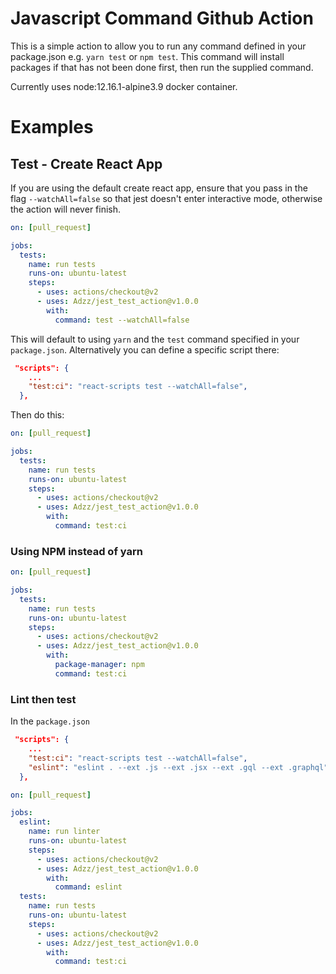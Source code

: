 # Javascript Command Github Action

This is a simple action to allow you to run any command defined in your package.json e.g. `yarn test` or `npm test`. This command will install packages if that has not been done first, then run the supplied command.

Currently uses node:12.16.1-alpine3.9 docker container.

# Examples

## Test - Create React App

If you are using the default create react app, ensure that you pass in the flag `--watchAll=false` so that jest doesn't enter interactive mode, otherwise the action will never finish.

```yaml
on: [pull_request]

jobs:
  tests:
    name: run tests
    runs-on: ubuntu-latest
    steps:
      - uses: actions/checkout@v2
      - uses: Adzz/jest_test_action@v1.0.0
        with:
          command: test --watchAll=false
```

This will default to using `yarn` and the `test` command specified in your `package.json`. Alternatively you can define a specific script there:

```json
 "scripts": {
    ...
    "test:ci": "react-scripts test --watchAll=false",
  },
```

Then do this:

```yaml
on: [pull_request]

jobs:
  tests:
    name: run tests
    runs-on: ubuntu-latest
    steps:
      - uses: actions/checkout@v2
      - uses: Adzz/jest_test_action@v1.0.0
        with:
          command: test:ci
```

### Using NPM instead of yarn

```yaml
on: [pull_request]

jobs:
  tests:
    name: run tests
    runs-on: ubuntu-latest
    steps:
      - uses: actions/checkout@v2
      - uses: Adzz/jest_test_action@v1.0.0
        with:
          package-manager: npm
          command: test:ci
```

### Lint then test

In the `package.json`

```json
 "scripts": {
    ...
    "test:ci": "react-scripts test --watchAll=false",
    "eslint": "eslint . --ext .js --ext .jsx --ext .gql --ext .graphql",
  },
```

```yaml
on: [pull_request]

jobs:
  eslint:
    name: run linter
    runs-on: ubuntu-latest
    steps:
      - uses: actions/checkout@v2
      - uses: Adzz/jest_test_action@v1.0.0
        with:
          command: eslint
  tests:
    name: run tests
    runs-on: ubuntu-latest
    steps:
      - uses: actions/checkout@v2
      - uses: Adzz/jest_test_action@v1.0.0
        with:
          command: test:ci
```

